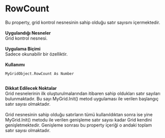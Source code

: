 # RowCount

Bu property, grid kontrol nesnesinin sahip olduğu satır sayısını içermektedir.\
\
**Uygulandığı Nesneler**\
Grid kontrol nesnesi.\
\
**Uygulama Biçimi**\
Sadece okunabilir bir özelliktir.\
\
**Kullanımı**

```
MyGridObject.RowCount As Number
```

\
**Dikkat Edilecek Noktalar**\
Grid nesnelerinin ilk oluşturulmalarından itibaren sahip oldukları satır sayıları bulunmaktadır. Bu sayı MyGrid.Init() metod uygulaması ile verilen başlangıç satır sayısı olmaktadır.\
\
Grid nesnesinin sahip olduğu satırların tümü kullanıldıktan sonra ise yine MyGrid.Init() metodu ile verilen genişleme satır sayısı kadar Grid kendini genişletmektedir. Genişleme sonrası bu property içeriği o andaki toplam satır sayısı olmaktadır.
